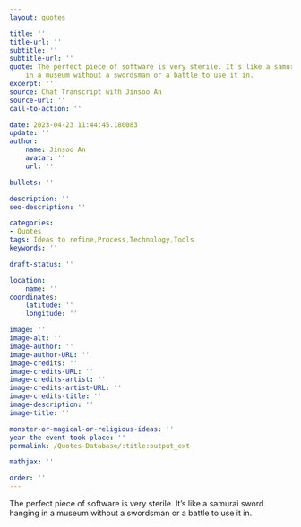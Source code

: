 ```yaml
---
layout: quotes

title: ''
title-url: ''
subtitle: ''
subtitle-url: ''
quote: The perfect piece of software is very sterile. It’s like a samurai sword hanging
    in a museum without a swordsman or a battle to use it in.
excerpt: ''
source: Chat Transcript with Jinsoo An
source-url: ''
call-to-action: ''

date: 2023-04-23 11:44:45.180083
update: ''
author:
    name: Jinsoo An
    avatar: ''
    url: ''

bullets: ''

description: ''
seo-description: ''

categories:
- Quotes
tags: Ideas to refine,Process,Technology,Tools
keywords: ''

draft-status: ''

location:
    name: ''
coordinates:
    latitude: ''
    longitude: ''

image: ''
image-alt: ''
image-author: ''
image-author-URL: ''
image-credits: ''
image-credits-URL: ''
image-credits-artist: ''
image-credits-artist-URL: ''
image-credits-title: ''
image-description: ''
image-title: ''

monster-or-magical-or-religious-ideas: ''
year-the-event-took-place: ''
permalink: /Quotes-Database/:title:output_ext

mathjax: ''

order: ''
---
```

The perfect piece of software is very sterile. It’s like a samurai sword hanging in a museum without a swordsman or a battle to use it in.